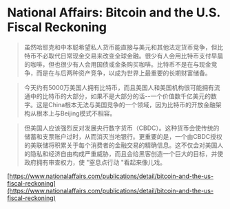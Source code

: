 # National Affairs: Bitcoin and the U.S. Fiscal Reckoning

> 虽然哈耶克和中本聪希望私人货币能直接与美元和其他法定货币竞争，但比特币不必取代日常现金交易来改变全球金融。很少有人会用比特币支付早晨的咖啡，但也很少有人会用国债或金条购买咖啡。比特币不是在与现金竞争，而是在与后两种资产竞争，以成为世界上最重要的长期财富储备。

> 今天约有5000万美国人拥有比特币，而且美国人和美国机构很可能拥有流通中的比特币的大部分，如果不是大部分的话--一个价值数千亿美元的数字。这是China根本无法与美国竞争的一个领域，因为比特币的开放金融架构从根本上与Beijing模式不相容。

> 但美国人应该强烈反对发展央行数字货币（CBDC）。这种货币会使传统的储蓄和支票账户过时，从而消灭当地银行。更重要的是，一个由CBDC授权的美联储将积累关于每个消费者的金融交易的精确信息。这不仅会对美国人的隐私和经济自由构成严重威胁，而且会给黑客创造一个巨大的目标，并使政府拥有审查权力，使 "窒息点行动 "看起来像儿戏。

[https://www.nationalaffairs.com/publications/detail/bitcoin-and-the-us-fiscal-reckoning](https://www.nationalaffairs.com/publications/detail/bitcoin-and-the-us-fiscal-reckoning)
